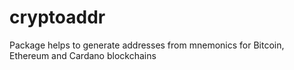 # cryptoaddr

Package helps to generate addresses from mnemonics for Bitcoin, Ethereum and Cardano blockchains